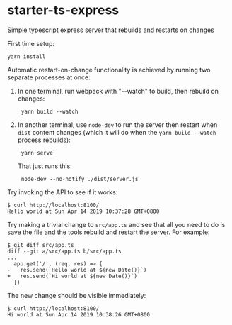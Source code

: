 # starter-ts-express

Simple typescript express server that rebuilds and restarts on changes

First time setup:

    yarn install

Automatic restart-on-change functionality is achieved by running two separate processes at once:

1. In one terminal, run webpack with "--watch" to build, then rebuild on changes:

        yarn build --watch

2. In another terminal, use `node-dev` to run the server then restart when `dist` content changes
   (which it will do when the `yarn build --watch` process rebuilds):

        yarn serve

   That just runs this:

        node-dev --no-notify ./dist/server.js

Try invoking the API to see if it works:

    $ curl http://localhost:8100/
    Hello world at Sun Apr 14 2019 10:37:28 GMT+0800

Try making a trivial change to `src/app.ts` and see that all you need to do is save the file
and the tools rebuild and restart the server. For example:

    $ git diff src/app.ts
    diff --git a/src/app.ts b/src/app.ts
    ...
      app.get('/', (req, res) => {
    -   res.send(`Hello world at ${new Date()}`)
    +   res.send(`Hi world at ${new Date()}`)
      })

The new change should be visible immediately:

    $ curl http://localhost:8100/
    Hi world at Sun Apr 14 2019 10:38:26 GMT+0800

